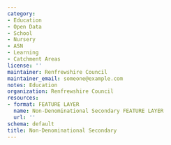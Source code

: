 ```yaml
---
category:
- Education
- Open Data
- School
- Nursery
- ASN
- Learning
- Catchment Areas
license: ''
maintainer: Renfrewshire Council
maintainer_email: someone@example.com
notes: Education
organization: Renfrewshire Council
resources:
- format: FEATURE LAYER
  name: Non-Denominational Secondary FEATURE LAYER
  url: ''
schema: default
title: Non-Denominational Secondary
---
```

